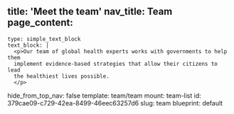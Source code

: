title: 'Meet the team'
nav_title: Team
page_content:
  -
    type: simple_text_block
    text_block: |
      <p>Our team of global health experts works with governments to help them
      implement evidence-based strategies that allow their citizens to lead
      the healthiest lives possible.
      </p>
hide_from_top_nav: false
template: team/team
mount: team-list
id: 379cae09-c729-42ea-8499-46eec63257d6
slug: team
blueprint: default
